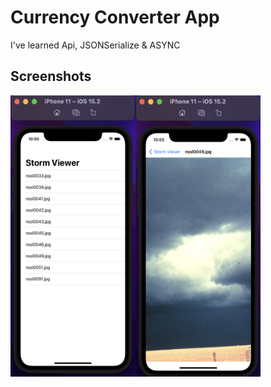 
# Currency Converter App
<p>I've learned Api, JSONSerialize & ASYNC </p>


## Screenshots
<img src="https://github.com/Furkansarip/HackingwithSwiftProjects/blob/main/Project1/Screenshots/main.png" width=200 height=450/><img src="https://github.com/Furkansarip/HackingwithSwiftProjects/blob/main/Project1/Screenshots/detail.png" width=200 height=450/>



